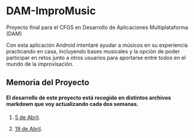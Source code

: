 # DAM-ImproMusic

Proyecto final para el CFGS en Desarrollo de Aplicaciones Multiplataforma (DAM)

Con esta aplicación Android intentaré ayudar a músicos en su experiencia practicando en casa, incluyendo bases musicales y la opción de poder
participar en retos junto a otros usuarios para aportarse entre todos en el mundo de la improvisación.

## Memoria del Proyecto

#### El desarrollo de este proyecto está recogido en distintos archivos markdown que voy actualizando cada dos semanas. 

1. [5 de Abril](Memoria/5Abril.md).

2. [19 de Abril](Memoria/19Abril.md).
